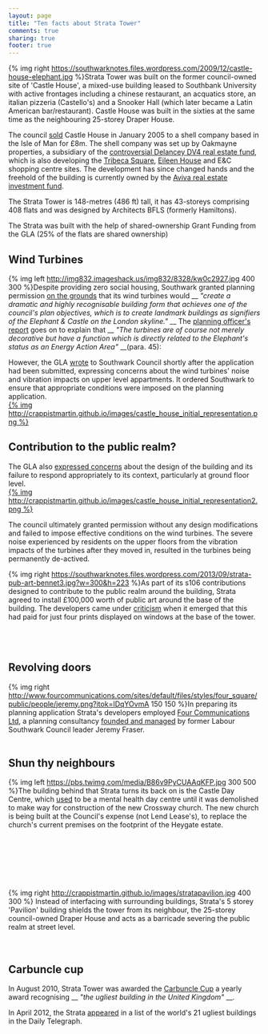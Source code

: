 ```yaml
---
layout: page
title: "Ten facts about Strata Tower"
comments: true
sharing: true
footer: true
---
```

{% img right https://southwarknotes.files.wordpress.com/2009/12/castle-house-elephant.jpg %}Strata Tower was built on the former council-owned site of 'Castle House', a mixed-use building leased to Southbank University with active frontages including a chinese restaurant, an acquatics store, an italian pizzeria (Castello's) and a Snooker Hall (which later became a Latin American bar/restaurant). Castle House was built in the sixties at the same time as the neighbouring 25-storey Draper House.  

The council [sold](http://35percent.org/images/RegisterTGL251176.pdf) Castle House in January 2005 to a shell company based in the Isle of Man for £8m. The shell company was set up by Oakmayne properties, a subsidiary of the [controversial Delancey DV4 real estate fund](http://crappistmartin.github.io/images/PrivateEye_DV4Delancey.pdf), which is also developing the [Tribeca Square](http://35percent.org/tribeca-square), [Eileen House](http://35percent.org/blog/2013/10/23/oakmayne-vs-ministry-of-sound-round-198/) and E&C shopping centre sites. The development has since changed hands and the freehold of the building is currently owned by the [Aviva real estate investment fund](http://www.avivainvestors.co.uk/asset_classes/real_estate/index.htm). 

The Strata Tower is 148-metres (486 ft) tall, it has 43-storeys comprising 408 flats and was designed by Architects BFLS (formerly Hamiltons).

The Strata was built with the help of shared-ownership Grant Funding from the GLA (25% of the flats are shared ownership)

## Wind Turbines
{% img left http://img832.imageshack.us/img832/8328/kw0c2927.jpg 400 300 %}Despite providing zero social housing, Southwark granted planning permission [on the grounds](http://moderngov.southwark.gov.uk/Data/Planning%20Committee/20060321/Agenda/Item%2062%20-%20Report%20-Castle%20House,%20Walworth%20Road,%20SE1%206SP.pdf) that its wind turbines would __ _"create a dramatic and highly recognisable building form that achieves one of the council's plan objectives, which is to create landmark buildings as signifiers of the Elephant & Castle on the London skyline."_ __ The [planning officer's report](http://moderngov.southwark.gov.uk/Data/Planning%20Committee/20060321/Agenda/Item%2062%20-%20Report%20-Castle%20House,%20Walworth%20Road,%20SE1%206SP.pdf) goes on to explain that __ _"The turbines are of course not merely decorative but have a function which is directly related to the Elephant's status as an Energy Action Area"_ __(para. 45):

However, the GLA [wrote](http://legacy.london.gov.uk/mayor/planning_decisions/strategic_dev/2006/20060308/castle_house_initial_representation.rtf) to Southwark Council shortly after the application had been submitted, expressing concerns about the wind turbines' noise and vibration impacts on upper level appartments. It ordered Southwark to ensure that appropriate conditions were imposed on the planning application.  
[{% img http://crappistmartin.github.io/images/castle_house_initial_representation.png %}](http://legacy.london.gov.uk/mayor/planning_decisions/strategic_dev/2006/20060308/castle_house_initial_representation.rtf)

## Contribution to the public realm?
The GLA also [expressed concerns](http://legacy.london.gov.uk/mayor/planning_decisions/strategic_dev/2006/20060308/castle_house_initial_representation.rtf) about the design of the building and its failure to respond appropriately to its context, particularly at ground floor level.   
[{% img http://crappistmartin.github.io/images/castle_house_initial_representation2.png %}](http://legacy.london.gov.uk/mayor/planning_decisions/strategic_dev/2006/20060308/castle_house_initial_representation.rtf)

The council ultimately granted permission without any design modifications and failed to impose effective conditions on the wind turbines. The severe noise experienced by residents on the upper floors from the vibration impacts of the turbines after they moved in, resulted in the turbines being permanently de-actived.   


{% img right https://southwarknotes.files.wordpress.com/2013/09/strata-pub-art-bennet3.jpg?w=300&h=223 %}As part of its s106 contributions designed to contribute to the public realm around the building, Strata agreed to install £100,000 worth of public art around the base of the building. The developers came under [criticism](https://southwarknotes.wordpress.com/2013/09/18/if-someone-gave-you-100000-would-you-keep-an-eye-on-it-the-curious-case-of-regeneration-section-106-strata-tower-and-public-art/) when it emerged that this had paid for just four prints displayed on windows at the base of the tower.  
</br>
</br>
</br>

## Revolving doors
{% img right http://www.fourcommunications.com/sites/default/files/styles/four_square/public/people/jeremy.png?itok=IDqYOvmA 150 150 %}In preparing its planning application Strata's developers employed [Four Communications Ltd](http://fourcommunications.com), a planning consultancy [founded and managed](http://betterelephant.org/blog/2014/10/19/gamekeepers-turned-poachers/) by former Labour Southwark Council leader Jeremy Fraser.
</br>
</br>

## Shun thy neighbours
{% img left https://pbs.twimg.com/media/B86v9PyCUAAqKFP.jpg 300 500 %}The building behind that Strata turns its back on is the Castle Day Centre, which [used](http://www.london-se1.co.uk/news/view/5867) to be a mental health day centre until it was demolished to make way for construction of the new Crossway church. The new church is being built at the Council's expense (not Lend Lease's), to replace the church's current premises on the footprint of the Heygate estate.  
</br>
</br>
</br>
</br>
</br>
</br>
</br>
{% img right http://crappistmartin.github.io/images/stratapavilion.jpg 400 300 %} Instead of interfacing with surrounding buildings, Strata's 5 storey 'Pavilion' building shields the tower from its neighbour, the 25-storey council-owned Draper House and acts as a barricade severing the public realm at street level. 
</br>
</br>
</br>
## Carbuncle cup
In August 2010, Strata Tower was awarded the [Carbuncle Cup](http://en.wikipedia.org/wiki/Carbuncle_Cup) a yearly award recognising __ _"the ugliest building in the United Kingdom"_ __.

In April 2012, the Strata [appeared](http://www.telegraph.co.uk/finance/property/pictures/9126031/The-worlds-30-ugliest-buildings.html) in a list of the world's 21 ugliest buildings in the Daily Telegraph.  









